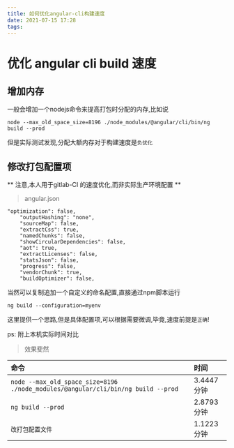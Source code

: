 ```yaml
---
title: 如何优化angular-cli构建速度
date: 2021-07-15 17:28
tags:
---
```


# 优化 angular cli build 速度

## 增加内存

一般会增加一个nodejs命令来提高打包时分配的内存,比如说

```
node --max_old_space_size=8196 ./node_modules/@angular/cli/bin/ng build --prod
```

但是实际测试发现,分配大额内存对于构建速度是`负优化`

## 修改打包配置项

** 注意,本人用于gitlab-CI 的速度优化,而非实际生产环境配置 **

> angular.json

```
"optimization": false,
    "outputHashing": "none",
    "sourceMap": false,
    "extractCss": true,
    "namedChunks": false,
    "showCircularDependencies": false,
    "aot": true,
    "extractLicenses": false,
    "statsJson": false,
    "progress": false,
    "vendorChunk": true,
    "buildOptimizer": false,
```

当然可以复制追加一个自定义的命名配置,直接通过npm脚本运行

```
ng build --configuration=myenv
```

这里提供一个思路,但是具体配置项,可以根据需要微调,毕竟,速度前提是`正确`!

ps: 附上本机实际时间对比

> 效果斐然

| 命令                                                                               | 时间       |
|:-------------------------------------------------------------------------------- |:-------- |
| `node --max_old_space_size=8196 ./node_modules/@angular/cli/bin/ng build --prod` | 3.4447分钟 |
| `ng build --prod`                                                                | 2.8793分钟 |
| `改打包配置文件`                                                                        | 1.1223分钟 |
